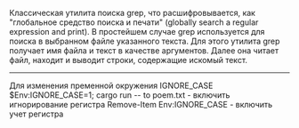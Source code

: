 Классическая утилита поиска grep, что расшифровывается, как "глобальное средство поиска и печати" 
(globally search a regular expression and print). В простейшем случае grep используется для поиска 
в выбранном файле указанного текста. Для этого утилита grep получает имя файла и текст в качестве аргументов. 
Далее она читает файл, находит и выводит строки, содержащие искомый текст.
********************************************
Для изменения пременной окружения IGNORE_CASE
$Env:IGNORE_CASE=1; cargo run -- to poem.txt - включить игнорирование регистра
Remove-Item Env:IGNORE_CASE - включить учет регистра